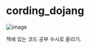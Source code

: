 # cording_dojang

![image](https://user-images.githubusercontent.com/114135983/229909379-57be6b88-6516-42c0-a2f5-8ab8f43b1fc2.png)

책에 있는 코드 공부 수시로 올리기.
